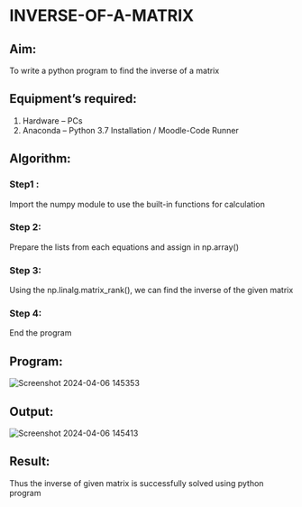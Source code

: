 # INVERSE-OF-A-MATRIX
## Aim:
To write a python program to find the inverse of a matrix
## Equipment’s required:
1. 	Hardware – PCs
2. 	Anaconda – Python 3.7 Installation / Moodle-Code Runner
## Algorithm:
### Step1 :
Import the numpy module to use the built-in functions for calculation
### Step 2:
Prepare the lists from each equations and assign in np.array()
### Step 3:
Using the np.linalg.matrix_rank(), we can find the inverse of the given matrix
### Step 4:
End the program
## Program:
![Screenshot 2024-04-06 145353](https://github.com/BOOPATHYS0660/INVERSE-OF-A-MATRIX/assets/155909381/81a3186d-3f12-4180-bef7-330b6f160755)
## Output:
![Screenshot 2024-04-06 145413](https://github.com/BOOPATHYS0660/INVERSE-OF-A-MATRIX/assets/155909381/e9f731a4-d594-44b9-8dea-a66d51636d11)
## Result:
Thus the inverse of given matrix is successfully solved using python program

